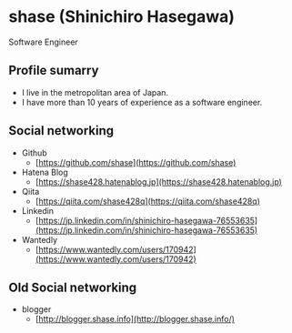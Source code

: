 # shase (Shinichiro Hasegawa)

Software Engineer

## Profile sumarry
- I live in the metropolitan area of Japan.
- I have more than 10 years of experience as a software engineer.

## Social networking

- Github
  - [https://github.com/shase](https://github.com/shase)
- Hatena Blog
  - [https://shase428.hatenablog.jp](https://shase428.hatenablog.jp)
- Qiita
  - [https://qiita.com/shase428q](https://qiita.com/shase428q)
- Linkedin
  - [https://jp.linkedin.com/in/shinichiro-hasegawa-76553635](https://jp.linkedin.com/in/shinichiro-hasegawa-76553635)
- Wantedly
  - [https://www.wantedly.com/users/170942](https://www.wantedly.com/users/170942)

## Old Social networking

- blogger
  - [http://blogger.shase.info](http://blogger.shase.info/)
